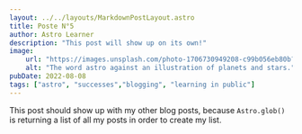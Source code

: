 ```yaml
---
layout: ../../layouts/MarkdownPostLayout.astro
title: Poste N°5
author: Astro Learner
description: "This post will show up on its own!"
image:
    url: "https://images.unsplash.com/photo-1706730949208-c99b056eb80b?crop=entropy&cs=tinysrgb&fit=max&fm=jpg&ixid=M3w0MDY2NDd8MHwxfGFsbHwxMTI5NHx8fHx8fHx8MTczMTY4MDMzOHw&ixlib=rb-4.0.3&q=80&w=400"
    alt: "The word astro against an illustration of planets and stars."
pubDate: 2022-08-08
tags: ["astro", "successes","blogging", "learning in public"]
---
```

This post should show up with my other blog posts, because `Astro.glob()` is returning a list of all my posts in order to create my list.
